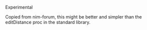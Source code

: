 Experimental

Copied from nim-forum, this might be better and simpler than
the editDistance proc in the standard library.
